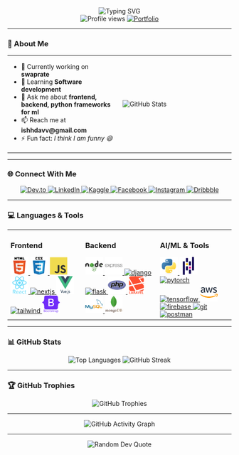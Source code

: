 <div align="center">
  <img src="https://readme-typing-svg.herokuapp.com?font=Fira+Code&size=35&pause=1000&color=6366F1&background=0D1117&center=true&vCenter=true&width=500&lines=Hi+%F0%9F%91%8B%2C+I'm+David+ISHIMWE;Full-Stack+Developer;AI+%26+ML+Practitioner;From+Rwanda+%F0%9F%87%B7%F0%9F%87%BC" alt="Typing SVG" />
</div>

<div align="center">
  <img src="https://komarev.com/ghpvc/?username=ishdav&style=for-the-badge&color=6366F1" alt="Profile views" />
  <a href="https://davdev.netlify.app">
    <img src="https://img.shields.io/badge/Portfolio-davdev.netlify.app-6366F1?style=for-the-badge&logo=vercel&logoColor=white" alt="Portfolio" />
  </a>
</div>

---

### 🚀 About Me
<div align="center">
  <table>
    <tr>
      <td width="50%" valign="top">
        <ul>
          <li>🔭 Currently working on <strong>swaprate</strong></li>
          <li>🌱 Learning <strong>Software development</strong></li>
          <li>💬 Ask me about <strong>frontend, backend, python frameworks for ml</strong></li>
          <li>📫 Reach me at <strong>ishhdavv@gmail.com</strong></li>
          <li>⚡ Fun fact: <em>I think I am funny 😄</em></li>
        </ul>
      </td>
      <td width="50%" valign="middle">
        <img src="https://github-readme-stats.vercel.app/api?username=ishdav&show_icons=true&theme=radical&hide_border=true&bg_color=0D1117" alt="GitHub Stats" />
      </td>
    </tr>
  </table>
</div>

---

### 🌐 Connect With Me
<div align="center">
  <a href="https://dev.to/dev.to/ishdav" target="_blank">
    <img src="https://img.shields.io/badge/DEV.TO-%230A0A0A.svg?style=for-the-badge&logo=dev.to&logoColor=white" alt="Dev.to" />
  </a>
  <a href="https://linkedin.com/in/david ishimwe" target="_blank">
    <img src="https://img.shields.io/badge/LinkedIn-%230077B5.svg?style=for-the-badge&logo=linkedin&logoColor=white" alt="LinkedIn" />
  </a>
  <a href="https://kaggle.com/ishdav" target="_blank">
    <img src="https://img.shields.io/badge/Kaggle-%2344BAE8.svg?style=for-the-badge&logo=kaggle&logoColor=white" alt="Kaggle" />
  </a>
  <a href="https://fb.com/ishdav" target="_blank">
    <img src="https://img.shields.io/badge/Facebook-%231877F2.svg?style=for-the-badge&logo=facebook&logoColor=white" alt="Facebook" />
  </a>
  <a href="https://instagram.com/ishdav" target="_blank">
    <img src="https://img.shields.io/badge/Instagram-%23E4405F.svg?style=for-the-badge&logo=instagram&logoColor=white" alt="Instagram" />
  </a>
  <a href="https://dribbble.com/david ishimwe" target="_blank">
    <img src="https://img.shields.io/badge/Dribbble-%23EA4C89.svg?style=for-the-badge&logo=dribbble&logoColor=white" alt="Dribbble" />
  </a>
</div>

---

### 💻 Languages & Tools
<div align="center">
  <table>
    <tr>
      <td valign="top" width="33%">
        <h3>Frontend</h3>
        <a href="https://www.w3.org/html/" target="_blank"> <img src="https://raw.githubusercontent.com/devicons/devicon/master/icons/html5/html5-original-wordmark.svg" alt="html5" width="40" height="40"/> </a>
        <a href="https://www.w3schools.com/css/" target="_blank"> <img src="https://raw.githubusercontent.com/devicons/devicon/master/icons/css3/css3-original-wordmark.svg" alt="css3" width="40" height="40"/> </a>
        <a href="https://developer.mozilla.org/en-US/docs/Web/JavaScript" target="_blank"> <img src="https://raw.githubusercontent.com/devicons/devicon/master/icons/javascript/javascript-original.svg" alt="javascript" width="40" height="40"/> </a>
        <a href="https://reactjs.org/" target="_blank"> <img src="https://raw.githubusercontent.com/devicons/devicon/master/icons/react/react-original-wordmark.svg" alt="react" width="40" height="40"/> </a>
        <a href="https://nextjs.org/" target="_blank"> <img src="https://cdn.worldvectorlogo.com/logos/nextjs-2.svg" alt="nextjs" width="40" height="40"/> </a>
        <a href="https://vuejs.org/" target="_blank"> <img src="https://raw.githubusercontent.com/devicons/devicon/master/icons/vuejs/vuejs-original-wordmark.svg" alt="vuejs" width="40" height="40"/> </a>
        <a href="https://tailwindcss.com/" target="_blank"> <img src="https://www.vectorlogo.zone/logos/tailwindcss/tailwindcss-icon.svg" alt="tailwind" width="40" height="40"/> </a>
        <a href="https://getbootstrap.com" target="_blank"> <img src="https://raw.githubusercontent.com/devicons/devicon/master/icons/bootstrap/bootstrap-plain-wordmark.svg" alt="bootstrap" width="40" height="40"/> </a>
      </td>
      <td valign="top" width="33%">
        <h3>Backend</h3>
        <a href="https://nodejs.org" target="_blank"> <img src="https://raw.githubusercontent.com/devicons/devicon/master/icons/nodejs/nodejs-original-wordmark.svg" alt="nodejs" width="40" height="40"/> </a>
        <a href="https://expressjs.com" target="_blank"> <img src="https://raw.githubusercontent.com/devicons/devicon/master/icons/express/express-original-wordmark.svg" alt="express" width="40" height="40"/> </a>
        <a href="https://www.djangoproject.com/" target="_blank"> <img src="https://cdn.worldvectorlogo.com/logos/django.svg" alt="django" width="40" height="40"/> </a>
        <a href="https://flask.palletsprojects.com/" target="_blank"> <img src="https://www.vectorlogo.zone/logos/pocoo_flask/pocoo_flask-icon.svg" alt="flask" width="40" height="40"/> </a>
        <a href="https://www.php.net" target="_blank"> <img src="https://raw.githubusercontent.com/devicons/devicon/master/icons/php/php-original.svg" alt="php" width="40" height="40"/> </a>
        <a href="https://laravel.com/" target="_blank"> <img src="https://raw.githubusercontent.com/devicons/devicon/master/icons/laravel/laravel-plain-wordmark.svg" alt="laravel" width="40" height="40"/> </a>
        <a href="https://www.mysql.com/" target="_blank"> <img src="https://raw.githubusercontent.com/devicons/devicon/master/icons/mysql/mysql-original-wordmark.svg" alt="mysql" width="40" height="40"/> </a>
        <a href="https://www.mongodb.com/" target="_blank"> <img src="https://raw.githubusercontent.com/devicons/devicon/master/icons/mongodb/mongodb-original-wordmark.svg" alt="mongodb" width="40" height="40"/> </a>
      </td>
      <td valign="top" width="33%">
        <h3>AI/ML & Tools</h3>
        <a href="https://www.python.org" target="_blank"> <img src="https://raw.githubusercontent.com/devicons/devicon/master/icons/python/python-original.svg" alt="python" width="40" height="40"/> </a>
        <a href="https://pandas.pydata.org/" target="_blank"> <img src="https://raw.githubusercontent.com/devicons/devicon/2ae2a900d2f041da66e950e4d48052658d850630/icons/pandas/pandas-original.svg" alt="pandas" width="40" height="40"/> </a>
        <a href="https://pytorch.org/" target="_blank"> <img src="https://www.vectorlogo.zone/logos/pytorch/pytorch-icon.svg" alt="pytorch" width="40" height="40"/> </a>
        <a href="https://www.tensorflow.org" target="_blank"> <img src="https://www.vectorlogo.zone/logos/tensorflow/tensorflow-icon.svg" alt="tensorflow" width="40" height="40"/> </a>
        <a href="https://aws.amazon.com" target="_blank"> <img src="https://raw.githubusercontent.com/devicons/devicon/master/icons/amazonwebservices/amazonwebservices-original-wordmark.svg" alt="aws" width="40" height="40"/> </a>
        <a href="https://firebase.google.com/" target="_blank"> <img src="https://www.vectorlogo.zone/logos/firebase/firebase-icon.svg" alt="firebase" width="40" height="40"/> </a>
        <a href="https://git-scm.com/" target="_blank"> <img src="https://www.vectorlogo.zone/logos/git-scm/git-scm-icon.svg" alt="git" width="40" height="40"/> </a>
        <a href="https://postman.com" target="_blank"> <img src="https://www.vectorlogo.zone/logos/getpostman/getpostman-icon.svg" alt="postman" width="40" height="40"/> </a>
      </td>
    </tr>
  </table>
</div>

---

### 📊 GitHub Stats
<div align="center">
  <img src="https://github-readme-stats.vercel.app/api/top-langs?username=ishdav&show_icons=true&locale=en&layout=compact&theme=radical&hide_border=true&bg_color=0D1117" alt="Top Languages" />
  <img src="https://github-readme-streak-stats.herokuapp.com/?user=ishdav&theme=radical&hide_border=true&background=0D1117" alt="GitHub Streak" />
</div>

---

### 🏆 GitHub Trophies
<div align="center">
  <img src="https://github-profile-trophy.vercel.app/?username=ishdav&theme=radical&no-frame=true&no-bg=true&margin-w=4" alt="GitHub Trophies" />
</div>

---

<div align="center">
  <img src="https://github-readme-activity-graph.cyclic.app/graph?username=ishdav&theme=radical&hide_border=true&area=true" alt="GitHub Activity Graph" />
</div>

---

<div align="center">
  <img src="https://quotes-github-readme.vercel.app/api?type=horizontal&theme=radical" alt="Random Dev Quote" />
</div>
